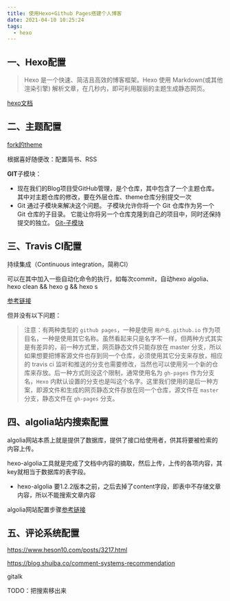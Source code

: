 ```yaml
---
title: 使用Hexo+Github Pages搭建个人博客
date: 2021-04-10 10:25:24
tags:
  - hexo
---
```


## 一、Hexo配置

> Hexo 是一个快速、简洁且高效的博客框架。Hexo 使用 Markdown(或其他渲染引擎) 解析文章，在几秒内，即可利用靓丽的主题生成静态网页。

[hexo文档](https://hexo.io/zh-cn/docs/github-pages)



## 二、主题配置

[fork的theme](https://github.com/Tenloy/hexo-theme-archer)

根据喜好随便改：配置简书、RSS

**GIT**子模块：

- 现在我们的Blog项目受GitHub管理，是个仓库，其中包含了一个主题仓库。其中对主题仓库的修改，要在外层仓库、theme仓库分别提交一次
- Git 通过子模块来解决这个问题。 子模块允许你将一个 Git 仓库作为另一个 Git 仓库的子目录。 它能让你将另一个仓库克隆到自己的项目中，同时还保持提交的独立。 [Git-子模块](https://git-scm.com/book/zh/v2/Git-工具-子模块)

## 三、Travis CI配置

持续集成（Continuous integration，简称CI）

可以在其中加入一些自动化命令的执行，如每次commit，自动hexo algolia、hexo clean && hexo g && hexo s

[参考链接](https://mfrank2016.github.io/breeze-blog/2020/05/02/hexo/hexo-start/#toc-heading-12)

但并没有以下问题：

> 注意：有两种类型的 `github pages`，一种是使用 `用户名.github.io` 作为项目名，一种是使用其它名称。虽然看起来只是名字不一样，但两种方式其实是有差异的，前一种方式里，网页静态文件只能存放在 master 分支，所以如果想要把博客源文件也存到同一个仓库，必须使用其它分支来存放，相应的 travis ci 监听和推送的分支也需要修改，当然也可以使用另一个新的仓库来存放。后一种方式则没这个限制，通常使用名为 `gh-pages` 作为分支名，`Hexo` 内默认设置的分支也是叫这个名字。这里我们使用的是后一种方案，即源文件和生成的网页静态文件存放在同一个仓库，源文件在 `master` 分支，静态文件在 `gh-pages` 分支。



## 四、algolia站内搜索配置

algolia网站本质上就是提供了数据库，提供了接口给使用者，供其将要被检索的内容上传。

hexo-algolia工具就是完成了文档中内容的摘取，然后上传，上传的各项内容，其key就相当于数据库的表字段。

- hexo-algolia 要1.2.2版本之前，之后去掉了content字段，即表中不存储文章内容，所以不能搜索文章内容

algolia网站配置步骤[参考链接](https://blog.csdn.net/qq_35479468/article/details/107335663)



## 五、评论系统配置

https://www.heson10.com/posts/3217.html

https://blog.shuiba.co/comment-systems-recommendation

gitalk





TODO：把搜索移出来